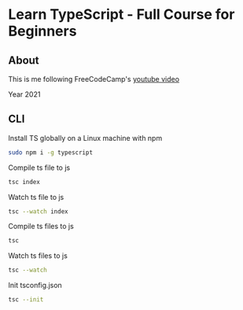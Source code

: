# Learn TypeScript - Full Course for Beginners

## About

This is me following FreeCodeCamp's [youtube video](https://youtu.be/gp5H0Vw39yw)

Year 2021

## CLI

Install TS globally on a Linux machine with npm

```zsh
sudo npm i -g typescript
```

Compile ts file to js

```zsh
tsc index 
```

Watch ts file to js

```zsh
tsc --watch index 
```

Compile ts files to js

```zsh
tsc
```

Watch ts files to js

```zsh
tsc --watch 
```

Init tsconfig.json

```zsh
tsc --init
```
